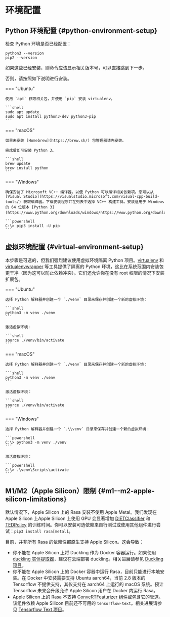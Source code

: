 # 环境配置

## Python 环境配置 {#python-environment-setup}

检查 Python 环境是否已经配置：

```shell
python3 --version
pip2 --version
```

如果这些已经安装，则命令应该显示相关版本号，可以直接跳到下一步。

否则，请按照如下说明进行安装。

=== "Ubuntu"

    使用 `apt` 获取相关包，并使用 `pip` 安装 virtualenv。

    ```shell
    sudo apt update
    sudo apt install python3-dev python3-pip
    ```

=== "macOS"

    如果未安装 [Homebrew](https://brew.sh/) 包管理器请先安装。

    完成后即可安装 Python 3。

    ```shell
    brew update
    brew install python
    ```

=== "Windows"

    确保安装了 Microsoft VC++ 编译器，以便 Python 可以编译相关依赖项。您可以从 [Visual Studio](https://visualstudio.microsoft.com/visual-cpp-build-tools/) 获取编译器。下载安装程序并在列表中选择 VC++ 构建工具。安装适用于 Windows 的 64 位版本 [Python 3](https://www.python.org/downloads/windows/https://www.python.org/downloads/windows/)。

    ```powershell
    C:\> pip3 install -U pip
    ```

## 虚拟环境配置 {#virtual-environment-setup}

本步骤是可选的，但我们强烈建议使用虚拟环境隔离 Python 项目。[virtualenv](https://virtualenv.pypa.io/en/latest/) 和 [virtualenvwrapper](https://virtualenvwrapper.readthedocs.io/en/latest/) 等工具提供了隔离的 Python 环境，这比在系统范围内安装包更干净（因为这可以防止依赖冲突）。它们还允许你在没有 root 权限的情况下安装扩展包。

=== "Ubuntu"

    选择 Python 解释器并创建一个 `./venv` 目录来保存并创建一个新的虚拟环境：

    ```shell
    python3 -m venv ./venv
    ```

    激活虚拟环境：

    ```shell
    source ./venv/bin/activate
    ```

=== "macOS"

    选择 Python 解释器并创建一个 `./venv` 目录来保存并创建一个新的虚拟环境：

    ```shell
    python3 -m venv ./venv
    ```

    激活虚拟环境：

    ```shell
    source ./venv/bin/activate
    ```

=== "Windows"

    选择 Python 解释器并创建一个 `.\\venv` 目录来保存并创建一个新的虚拟环境：

    ```powershell
    C:\> python3 -m venv ./venv
    ```

    激活虚拟环境：

    ```powershell
    C:\> .\venv\Scripts\activate
    ```

## M1/M2（Apple Silicon）限制 {#m1--m2-apple-silicon-limitations}

默认情况下，Apple Silicon 上的 Rasa 安装不使用 Apple Metal。我们发现在 Apple Silicon 上Apple Silicon 上使用 GPU 会显著增加 [DIETClassifier](/components#dietclassifier) 和 [TEDPolicy](/policies#ted-policy) 的训练时间。你可以安装可选依赖来自行测试或使用其他组件进行尝试：`pip3 install rasa[metal]`。

目前，并非所有 Rasa 的依赖性都原生支持 Apple Silicon。这会导致：

- 你不能在 Apple Silicon 上将 Duckling 作为 Docker 容器运行。如果使用 [duckling 实体提取器](/components#ducklingentityextractor)，建议在云端部署 duckling。相关进展请参见 [Duckling 项目](https://github.com/facebook/duckling/issues/695)。
- 你不能在 Apple Silicon 上的 Docker 容器中运行 Rasa，目前只能进行本地安装。在 Docker 中安装需要支持 Ubuntu aarch64，当前 2.8 版本的 Tensorflow 不提供支持，其仅支持在 aarch64 上运行的 macOS 系统。预计 Tensorflow 未来会升级允许 Apple Silicon 用户在 Docker 内运行 Rasa。
- Apple Silicon 上的 Rasa 不支持 [ConveRTFeaturizer 组件](/components#convertfeaturizer)或包含它的管道。该组件依赖 Apple Silicon 目前还不可用的 `tensorflow-text`。相关进展请参见 [Tensorflow Text 项目](https://github.com/tensorflow/text/issues/823)。
